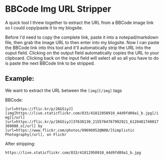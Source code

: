 # BBCode Img URL Stripper

A quick tool I threw together to extract the URL from a BBCode image link so I could copy/paste it to my blogsite.

Before I'd need to copy the complete link, paste it into a notepad/markdown file, then grab the image URL to then enter into my blogsite. Now I can paste the BBCode link into this tool and it'll automatically strip the URL into the ouput field. Clicking on the output field automatically copies the URL to your clipboard. Clicking back on the input field will select all so all you have to do is paste the next BBCode link to be stripped.

## Example:

We want to extract the URL between the ```[img][/img]``` tags

BBCode:

```[url=https://flic.kr/p/26GSiyJ][img]https://live.staticflickr.com/833/41812950910_44d9fd09a1_b.jpg[/img][/url][url=https://flic.kr/p/26GSiyJ]37638130_2155764767992921_6120481740017369088_o[/url] by [url=https://www.flickr.com/photos/99696952@N08/]Simplistic Photography[/url], on Flickr```

After stripping:

```https://live.staticflickr.com/833/41812950910_44d9fd09a1_b.jpg```
